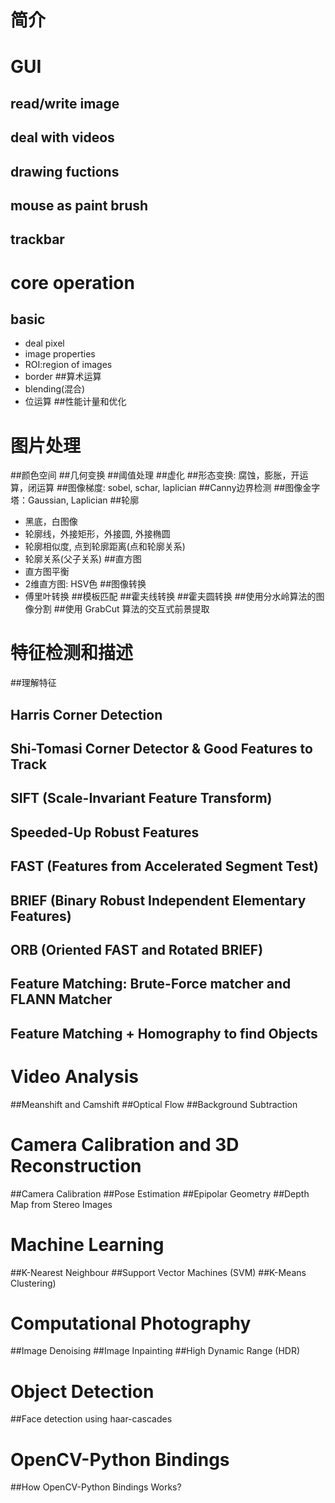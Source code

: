 # 简介

# GUI
## read/write image
## deal with videos
## drawing fuctions
## mouse as paint brush
## trackbar

# core operation
## basic
* deal pixel
* image properties
* ROI:region of images
* border
##算术运算
* blending(混合)
* 位运算
##性能计量和优化

# 图片处理
##颜色空间
##几何变换
##阈值处理
##虚化
##形态变换: 腐蚀，膨胀，开运算，闭运算
##图像梯度: sobel, schar, laplician
##Canny边界检测
##图像金字塔：Gaussian, Laplician
##轮廓
* 黑底，白图像
* 轮廓线，外接矩形，外接圆, 外接椭圆
* 轮廓相似度, 点到轮廓距离(点和轮廓关系)
* 轮廓关系(父子关系)
##直方图
* 直方图平衡
* 2维直方图: HSV色
##图像转换
* 傅里叶转换
##模板匹配
##霍夫线转换
##霍夫圆转换
##使用分水岭算法的图像分割
##使用 GrabCut 算法的交互式前景提取

# 特征检测和描述
##理解特征
## Harris Corner Detection
## Shi-Tomasi Corner Detector & Good Features to Track
## SIFT (Scale-Invariant Feature Transform)
## Speeded-Up Robust Features
## FAST (Features from Accelerated Segment Test)
## BRIEF (Binary Robust Independent Elementary Features)
## ORB (Oriented FAST and Rotated BRIEF)
## Feature Matching: Brute-Force matcher and FLANN Matcher
## Feature Matching + Homography to find Objects

# Video Analysis
##Meanshift and Camshift
##Optical Flow
##Background Subtraction

# Camera Calibration and 3D Reconstruction
##Camera Calibration
##Pose Estimation
##Epipolar Geometry
##Depth Map from Stereo Images


# Machine Learning
##K-Nearest Neighbour
##Support Vector Machines (SVM)
##K-Means Clustering)

# Computational Photography
##Image Denoising
##Image Inpainting
##High Dynamic Range (HDR)

# Object Detection
##Face detection using haar-cascades

# OpenCV-Python Bindings
##How OpenCV-Python Bindings Works?

